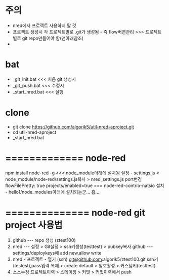 # 주의
- nred에서 프로젝트 사용하지 말 것
- 프로젝트 생성시 각 프로젝트별로 .git가 생성됨 - 즉 flow버젼관리 >>> 프로젝트별로 git repo만들어야 함(맨아래참조)
- 


# bat
- _git_init.bat <<< 처음 git 생성시
- _git_push.bat <<< 수정시
- _start_nred.bat <<< 실행



# clone
- git clone https://github.com/algorik5/util-nred-aproject.git
- cd util-nred-aproject
- _start_nred.bat



# =============  node-red
npm install node-red -g <<< node_module아래에 설치됨
설정 - settings.js < node_module/node-red/settings.js복사 > nred_settings.js 
	port변경
	flowFilePretty: true
	projects/enabled=true
=== node-red-contrib-natsio 설치 - hello1/node_modules아래에 설치되는군... 흠....

# ============== node-red git project 사용법
1. github --- repo 생성 (ztest100)
2. nred --- 설정 > Git설정 > ssh키생성(testtest) > pubkey복사
	github --- settings/deploykeys에 add new,allow write
3. nred - 프로젝트 - 열기
	(ssh) git@github.com:algorik5/ztest100.git
	ssh키(testest),pass입력
	복제 > create default > 암호활성 > 커스텀키(testtest)
4. 소스수정
	 프로젝트이력 > 스테이징 > 커밋 > 커밋이력에서 push


